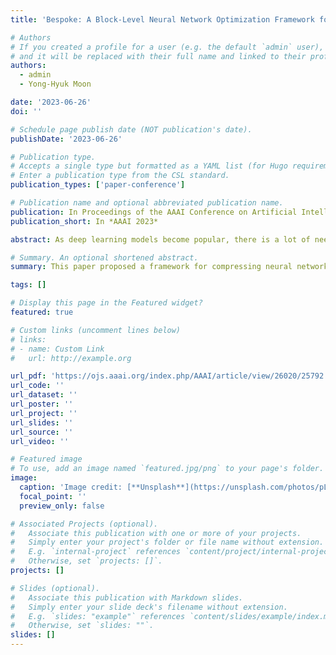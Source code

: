 ```yaml
---
title: 'Bespoke: A Block-Level Neural Network Optimization Framework for Low-Cost Deployment'

# Authors
# If you created a profile for a user (e.g. the default `admin` user), write the username (folder name) here
# and it will be replaced with their full name and linked to their profile.
authors:
  - admin
  - Yong-Hyuk Moon

date: '2023-06-26'
doi: ''

# Schedule page publish date (NOT publication's date).
publishDate: '2023-06-26'

# Publication type.
# Accepts a single type but formatted as a YAML list (for Hugo requirements).
# Enter a publication type from the CSL standard.
publication_types: ['paper-conference']

# Publication name and optional abbreviated publication name.
publication: In Proceedings of the AAAI Conference on Artificial Intelligence
publication_short: In *AAAI 2023*

abstract: As deep learning models become popular, there is a lot of need for deploying them to diverse device environments. Because it is costly to develop and optimize a neural network for every single environment, there is a line of research to search neural networks for multiple target environments efficiently. However, existing works for such a situation still suffer from requiring many GPUs and expensive costs. Motivated by this, we propose a novel neural network optimization framework named Bespoke for low-cost deployment. Our framework searches for a lightweight model by replacing parts of an original model with randomly selected alternatives, each of which comes from a pretrained neural network or the original model. In the practical sense, Bespoke has two significant merits. One is that it requires near zero cost for designing the search space of neural networks. The other merit is that it exploits the sub-networks of public pretrained neural networks, so the total cost is minimal compared to the existing works. We conduct experiments exploring Bespoke's the merits, and the results show that it finds efficient models for multiple targets with meager cost.

# Summary. An optional shortened abstract.
summary: This paper proposed a framework for compressing neural network models with consideration of their target platform.

tags: []

# Display this page in the Featured widget?
featured: true

# Custom links (uncomment lines below)
# links:
# - name: Custom Link
#   url: http://example.org

url_pdf: 'https://ojs.aaai.org/index.php/AAAI/article/view/26020/25792'
url_code: ''
url_dataset: ''
url_poster: ''
url_project: ''
url_slides: ''
url_source: ''
url_video: ''

# Featured image
# To use, add an image named `featured.jpg/png` to your page's folder.
image:
  caption: 'Image credit: [**Unsplash**](https://unsplash.com/photos/pLCdAaMFLTE)'
  focal_point: ''
  preview_only: false

# Associated Projects (optional).
#   Associate this publication with one or more of your projects.
#   Simply enter your project's folder or file name without extension.
#   E.g. `internal-project` references `content/project/internal-project/index.md`.
#   Otherwise, set `projects: []`.
projects: []

# Slides (optional).
#   Associate this publication with Markdown slides.
#   Simply enter your slide deck's filename without extension.
#   E.g. `slides: "example"` references `content/slides/example/index.md`.
#   Otherwise, set `slides: ""`.
slides: []
---
```

